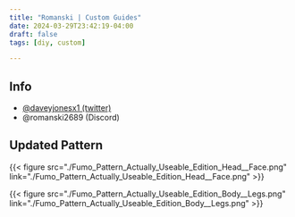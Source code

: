 ```yaml
---
title: "Romanski | Custom Guides"
date: 2024-03-29T23:42:19-04:00
draft: false
tags: [diy, custom]

---
```

## Info
- [@daveyjonesx1 (twitter)](https://twitter.com/daveyjonesx1)
- @romanski2689 (Discord)

## Updated Pattern

{{< figure src="./Fumo_Pattern_Actually_Useable_Edition_Head__Face.png" link="./Fumo_Pattern_Actually_Useable_Edition_Head__Face.png" >}}

{{< figure src="./Fumo_Pattern_Actually_Useable_Edition_Body__Legs.png" link="./Fumo_Pattern_Actually_Useable_Edition_Body__Legs.png" >}}
